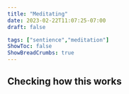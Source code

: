 ```yaml
---
title: "Meditating"
date: 2023-02-22T11:07:25-07:00
draft: false

tags: ["sentience","meditation"]
ShowToc: false
ShowBreadCrumbs: true
---
```


## Checking how this works
